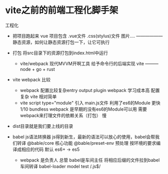 # vite之前的前端工程化脚手架

工程化
- 把项目跑起来
    vue 项目包含 .vue文件 .css(stylus)文件 图片....  —————— 静态资源，如何让静态资源打包一下，让它可执行
    
- 打包
    将src目录下的资源打包到index.html中运行
    - vite/webpack 现代MVVM开啊工具  给予命令行的后端实现
        vite ——— node + go + rust

- vite webpack 比较
    - webpack 配置比较复杂entry output plugin
        webpack 学习成本高 配置复杂
        vite 相对简单
    - vite script type="module" 引入 main.js文件 利用了es6的Module 更快1/10 bundless
        webpack 是早期的没有es6的Module可以用 需要webpack来打理文件的依赖关系（打包） 慢

- dist目录就是我们要上线的目录
- babel
    js语法转换器 js得到新生，最新的语法可以放心的使用，babel会帮我们转译
    @bable/core 核心功能
    @bable/preset-env 预处理 按环境的要求编译成相应的代码 默认 es6+ -> es5
    - webpack 是负责人 总管  babel是车间主任
        将相应后缀的文件拉到babel车间转译 babel-loader
        model test /\.js$/

